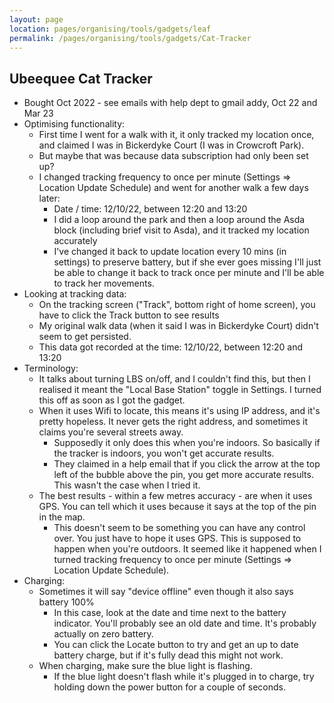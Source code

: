```yaml
---
layout: page
location: pages/organising/tools/gadgets/leaf
permalink: /pages/organising/tools/gadgets/Cat-Tracker
---
```


## Ubeequee Cat Tracker

- Bought Oct 2022 - see emails with help dept to gmail addy, Oct 22 and Mar 23
- Optimising functionality:
    - First time I went for a walk with it, it only tracked my location once, and claimed I was in Bickerdyke Court (I was in Crowcroft Park).
    - But maybe that was because data subscription had only been set up?
    - I changed tracking frequency to once per minute (Settings => Location Update Schedule) and went for another walk a few days later:
        - Date / time: 12/10/22, between 12:20 and 13:20
        - I did a loop around the park and then a loop around the Asda block (including brief visit to Asda), and it tracked my location accurately
        - I've changed it back to update location every 10 mins (in settings) to preserve battery, but if she ever goes missing I'll just be able to change it back to track once per minute and I'll be able to track her movements.
- Looking at tracking data:
    - On the tracking screen ("Track", bottom right of home screen), you have to click the Track button to see results
    - My original walk data (when it said I was in Bickerdyke Court) didn't seem to get persisted.
    - This data got recorded at the time: 12/10/22, between 12:20 and 13:20
- Terminology:
    - It talks about turning LBS on/off, and I couldn't find this, but then I realised it meant the "Local Base Station" toggle in Settings. I turned this off as soon as I got the gadget.
    - When it uses Wifi to locate, this means it's using IP address, and it's pretty hopeless. It never gets the right address, and sometimes it claims you're several streets away.
        - Supposedly it only does this when you're indoors. So basically if the tracker is indoors, you won't get accurate results.
        - They claimed in a help email that if you click the arrow at the top left of the bubble above the pin, you get more accurate results. This wasn't the case when I tried it.
    - The best results - within a few metres accuracy - are when it uses GPS. You can tell which it uses because it says at the top of the pin in the map.
        - This doesn't seem to be something you can have any control over. You just have to hope it uses GPS. This is supposed to happen when you're outdoors. It seemed like it happened when I turned tracking frequency to once per minute (Settings => Location Update Schedule).
- Charging:
    - Sometimes it will say "device offline" even though it also says battery 100%
        - In this case, look at the date and time next to the battery indicator. You'll probably see an old date and time. It's probably actually on zero battery.
        - You can click the Locate button to try and get an up to date battery charge, but if it's fully dead this might not work.
    - When charging, make sure the blue light is flashing.
        - If the blue light doesn't flash while it's plugged in to charge, try holding down the power button for a couple of seconds.

